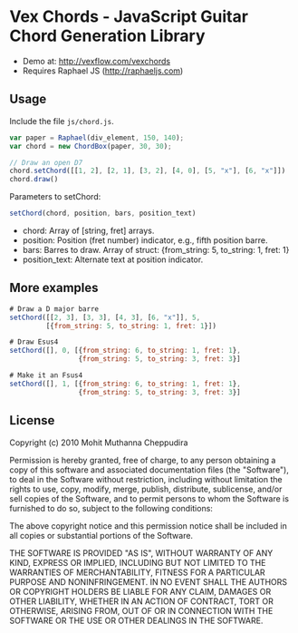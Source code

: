 # Vex Chords - JavaScript Guitar Chord Generation Library

* Demo at: http://vexflow.com/vexchords
* Requires Raphael JS (http://raphaeljs.com)

## Usage

Include the file `js/chord.js`.

```js
var paper = Raphael(div_element, 150, 140);
var chord = new ChordBox(paper, 30, 30);

// Draw an open D7
chord.setChord([[1, 2], [2, 1], [3, 2], [4, 0], [5, "x"], [6, "x"]])
chord.draw()
```

Parameters to setChord:

```js
setChord(chord, position, bars, position_text)
```

* chord:          Array of [string, fret] arrays.
* position:       Position (fret number) indicator, e.g., fifth position barre.
* bars:           Barres to draw. Array of struct: {from_string: 5, to_string: 1, fret: 1}
* position_text:  Alternate text at position indicator.

## More examples

```js
# Draw a D major barre
setChord([[2, 3], [3, 3], [4, 3], [6, "x"]], 5,
         [{from_string: 5, to_string: 1, fret: 1}])

# Draw Esus4
setChord([], 0, [{from_string: 6, to_string: 1, fret: 1},
                 {from_string: 5, to_string: 3, fret: 3}]

# Make it an Fsus4
setChord([], 1, [{from_string: 6, to_string: 1, fret: 1},
                 {from_string: 5, to_string: 3, fret: 3}]
```

## License

Copyright (c) 2010 Mohit Muthanna Cheppudira

Permission is hereby granted, free of charge, to any person obtaining a copy
of this software and associated documentation files (the "Software"), to deal
in the Software without restriction, including without limitation the rights
to use, copy, modify, merge, publish, distribute, sublicense, and/or sell
copies of the Software, and to permit persons to whom the Software is
furnished to do so, subject to the following conditions:

The above copyright notice and this permission notice shall be included in
all copies or substantial portions of the Software.

THE SOFTWARE IS PROVIDED "AS IS", WITHOUT WARRANTY OF ANY KIND, EXPRESS OR
IMPLIED, INCLUDING BUT NOT LIMITED TO THE WARRANTIES OF MERCHANTABILITY,
FITNESS FOR A PARTICULAR PURPOSE AND NONINFRINGEMENT. IN NO EVENT SHALL THE
AUTHORS OR COPYRIGHT HOLDERS BE LIABLE FOR ANY CLAIM, DAMAGES OR OTHER
LIABILITY, WHETHER IN AN ACTION OF CONTRACT, TORT OR OTHERWISE, ARISING FROM,
OUT OF OR IN CONNECTION WITH THE SOFTWARE OR THE USE OR OTHER DEALINGS IN
THE SOFTWARE.
